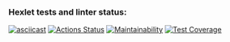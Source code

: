 ### Hexlet tests and linter status:
[![asciicast](https://asciinema.org/a/FmyRz4XWqQrd1z0js7u2CkSzp.svg)](https://asciinema.org/a/FmyRz4XWqQrd1z0js7u2CkSzp)
[![Actions Status](https://github.com/writeralex/frontend-project-lvl1/workflows/hexlet-check/badge.svg)](https://github.com/writeralex/frontend-project-lvl1/actions)
[![Maintainability](https://api.codeclimate.com/v1/badges/a99a88d28ad37a79dbf6/maintainability)](https://codeclimate.com/github/codeclimate/codeclimate/maintainability)
[![Test Coverage](https://api.codeclimate.com/v1/badges/a99a88d28ad37a79dbf6/test_coverage)](https://codeclimate.com/github/codeclimate/codeclimate/test_coverage)